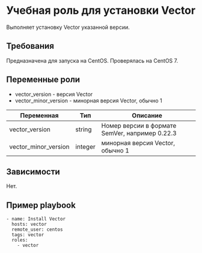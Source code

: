 Учебная роль для установки Vector
=========

Выполняет установку Vector указанной версии.

Требования
------------

Предназначена для запуска на CentOS. Проверялась на CentOS 7.

Переменные роли
--------------

- vector_version - версия Vector
- vector_minor_version - минорная версия Vector, обычно 1

| Переменная | Тип     | Описание                                |
|------------|---------|-----------------------------------------|
| vector_version           | string  | Номер версии в формате SemVer, например 0.22.3 |
| vector_minor_version           | integer | минорная версия Vector, обычно 1 |


Зависимости
------------

Нет.

Пример playbook
----------------


    - name: Install Vector
      hosts: vector
      remote_user: centos
      tags: vector
      roles:
        - vector


